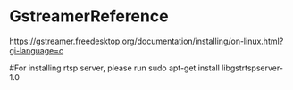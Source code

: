 # GstreamerReference 
https://gstreamer.freedesktop.org/documentation/installing/on-linux.html?gi-language=c

#For installing rtsp server, please run
sudo apt-get install libgstrtspserver-1.0
